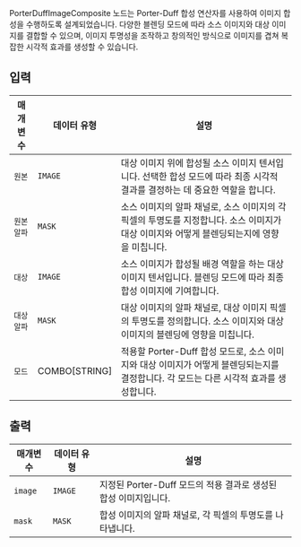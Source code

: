 
PorterDuffImageComposite 노드는 Porter-Duff 합성 연산자를 사용하여 이미지 합성을 수행하도록 설계되었습니다. 다양한 블렌딩 모드에 따라 소스 이미지와 대상 이미지를 결합할 수 있으며, 이미지 투명성을 조작하고 창의적인 방식으로 이미지를 겹쳐 복잡한 시각적 효과를 생성할 수 있습니다.

## 입력

| 매개변수            | 데이터 유형   | 설명                                                                                                                                       |
| ------------------- | ------------- | ------------------------------------------------------------------------------------------------------------------------------------------ |
| `원본`            | `IMAGE`       | 대상 이미지 위에 합성될 소스 이미지 텐서입니다. 선택한 합성 모드에 따라 최종 시각적 결과를 결정하는 데 중요한 역할을 합니다.               |
| `원본 알파`      | `MASK`        | 소스 이미지의 알파 채널로, 소스 이미지의 각 픽셀의 투명도를 지정합니다. 소스 이미지가 대상 이미지와 어떻게 블렌딩되는지에 영향을 미칩니다. |
| `대상`       | `IMAGE`       | 소스 이미지가 합성될 배경 역할을 하는 대상 이미지 텐서입니다. 블렌딩 모드에 따라 최종 합성 이미지에 기여합니다.                            |
| `대상 알파` | `MASK`        | 대상 이미지의 알파 채널로, 대상 이미지 픽셀의 투명도를 정의합니다. 소스 이미지와 대상 이미지의 블렌딩에 영향을 미칩니다.                   |
| `모드`              | COMBO[STRING] | 적용할 Porter-Duff 합성 모드로, 소스 이미지와 대상 이미지가 어떻게 블렌딩되는지를 결정합니다. 각 모드는 다른 시각적 효과를 생성합니다.     |

## 출력

| 매개변수 | 데이터 유형 | 설명                                                            |
| -------- | ----------- | --------------------------------------------------------------- |
| `image`  | `IMAGE`     | 지정된 Porter-Duff 모드의 적용 결과로 생성된 합성 이미지입니다. |
| `mask`   | `MASK`      | 합성 이미지의 알파 채널로, 각 픽셀의 투명도를 나타냅니다.       |
